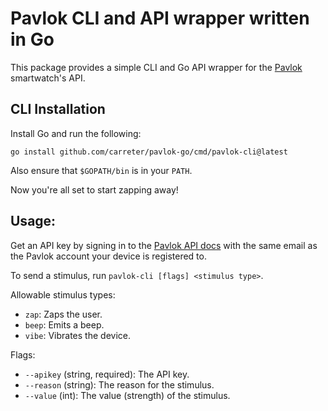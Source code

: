 # Pavlok CLI and API wrapper written in Go
This package provides a simple CLI and Go API wrapper for the [Pavlok](https://shop.pavlok.com/) smartwatch's API.

## CLI Installation
Install Go and run the following:
```shell
go install github.com/carreter/pavlok-go/cmd/pavlok-cli@latest
```

Also ensure that `$GOPATH/bin` is in your `PATH`.

Now you're all set to start zapping away!

## Usage:
Get an API key by signing in to the [Pavlok API docs](https://pavlok.readme.io/reference/intro/authentication)
with the same email as the Pavlok account your device is registered to.

To send a stimulus, run `pavlok-cli [flags] <stimulus type>`.

Allowable stimulus types:
- `zap`: Zaps the user.
- `beep`: Emits a beep.
- `vibe`: Vibrates the device.

Flags:
- `--apikey` (string, required): The API key.
- `--reason` (string): The reason for the stimulus.
- `--value` (int): The value (strength) of the stimulus.
